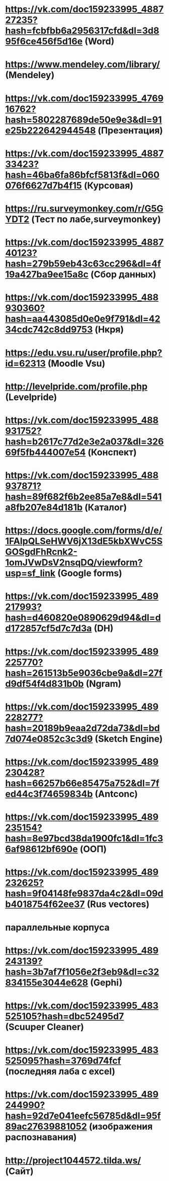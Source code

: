 # https://vk.com/doc159233995_488727235?hash=fcbfbb6a2956317cfd&dl=3d895f6ce456f5d16e (Word)
# https://www.mendeley.com/library/ (Mendeley)
# https://vk.com/doc159233995_476916762?hash=5802287689de50e9e3&dl=91e25b222642944548 (Презентация)
# https://vk.com/doc159233995_488733423?hash=46ba6fa86bfcf5813f&dl=060076f6627d7b4f15 (Курсовая)
# https://ru.surveymonkey.com/r/G5GYDT2 (Тест по лабе,surveymonkey)
# https://vk.com/doc159233995_488740123?hash=279b59eb43c63cc296&dl=4f19a427ba9ee15a8c (Сбор данных)
# https://vk.com/doc159233995_488930360?hash=aa443085d0e0e9f791&dl=4234cdc742c8dd9753 (Нкря)
# https://edu.vsu.ru/user/profile.php?id=62313 (Moodle Vsu)
# http://levelpride.com/profile.php (Levelpride)
# https://vk.com/doc159233995_488931752?hash=b2617c77d2e3e2a037&dl=32669f5fb444007e54 (Конспект)
# https://vk.com/doc159233995_488937871?hash=89f682f6b2ee85a7e8&dl=541a8fb207e84d181b (Каталог)
# https://docs.google.com/forms/d/e/1FAIpQLSeHWV6jX13dE5kbXWvC5SGOSgdFhRcnk2-1omJVwDsV2nsqDQ/viewform?usp=sf_link (Google forms)
# https://vk.com/doc159233995_489217993?hash=d460820e0890629d94&dl=dd172857cf5d7c7d3a (DH)
# https://vk.com/doc159233995_489225770?hash=261513b5e9036cbe9a&dl=27fd9df54f4d831b0b (Ngram)
# https://vk.com/doc159233995_489228277?hash=20189b9eaa2d72da73&dl=bd7d074e0852c3c3d9 (Sketch Engine)
# https://vk.com/doc159233995_489230428?hash=66257b66e85475a752&dl=7fed44c3f74659834b (Antconc)
# https://vk.com/doc159233995_489235154?hash=8e97bcd38da1900fc1&dl=1fc36af98612bf690e (ООП)
# https://vk.com/doc159233995_489232625?hash=9f04148fe9837da4c2&dl=09db4018754f62ee37 (Rus vectores)
# параллельные корпуса

# https://vk.com/doc159233995_489243139?hash=3b7af7f1056e2f3eb9&dl=c32834155e3044e628 (Gephi)
# https://vk.com/doc159233995_483525105?hash=dbc52495d7 (Scuuper Cleaner)
# https://vk.com/doc159233995_483525095?hash=3769d74fcf (последняя лаба с excel)
# https://vk.com/doc159233995_489244990?hash=92d7e041eefc56785d&dl=95f89ac27639881052 (изображения распознавания)
#
# http://project1044572.tilda.ws/ (Сайт)
